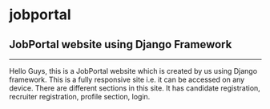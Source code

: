 # jobportal 
<h2>JobPortal website using Django Framework</h2>
<hr>
<p>Hello Guys, this is a JobPortal website which is created by us using Django framework. This is a fully responsive site i.e. it can be accessed on any device.
There are different sections in this site. It has candidate registration, recruiter registration, profile section, login.
</p>
